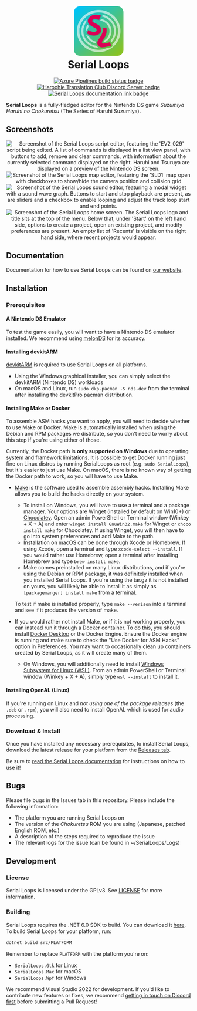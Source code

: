 <h1 align="center">
    <img alt="Serial Loops app icon; the letters 'SL' emblazoned above four translucent gray rings within a rounded square box colored with a blue-to-green gradient along the negative X-Z axis" src="src/SerialLoops/Icons/AppIcon.png" width="135px" />
    <br/>
    Serial Loops
</h1>
<p align="center">
    <a href="https://dev.azure.com/jonko0493/haroohie-private/_apis/build/status%2FSerialLoops-Official?branchName=main">
        <img alt="Azure Pipelines build status badge" src="https://dev.azure.com/jonko0493/haroohie-private/_apis/build/status%2FSerialLoops-Official?branchName=main" />
    </a>
    <a href="https://discord.gg/nesRSbpeFM">
        <img alt="Haroohie Translation Club Discord Server badge " src="https://img.shields.io/discord/904791358609424436.svg?label=&logo=discord&logoColor=fff&color=7389D8&labelColor=6A7EC2" />
    </a>
    <a href="https://haroohie.club/chokuretsu/serial-loops/docs">
        <img alt="Serial Loops documentation link badge" src="https://img.shields.io/badge/docs-haroohie.club-00C4F5?logo=github" />
    </a>
</p>

**Serial Loops** is a fully-fledged editor for the Nintendo DS game _Suzumiya Haruhi no Chokuretsu_ (The Series of Haruhi Suzumiya).

## Screenshots
<p align="center">
  <img width="325px" src="https://haroohie.club/images/chokuretsu/serial-loops/script-editor.png" alt="Screenshot of the Serial Loops script editor, featuring the 'EV2_029' script being edited. A list of commands is displayed in a list view panel, with buttons to add, remove and clear commands, with information about the currently selected command displayed on the right. Haruhi and Tsuruya are displayed on a preview of the Nintendo DS screen." />
  <img width="325px" src="https://haroohie.club/images/chokuretsu/serial-loops/map-editing.png" alt="Screenshot of the Serial Loops map editor, featuring the 'SLD1' map open with checkboxes to show/hide the camera position and collision grid" />
  <img width="325px" src="https://haroohie.club/images/chokuretsu/serial-loops/sound-editing.png" alt="Screenshot of the Serial Loops sound editor, featuring a modal widget with a sound wave graph. Buttons to start and stop playback are present, as are sliders and a checkbox to enable looping and adjust the track loop start and end points." />
  <img width="325px" src="https://haroohie.club/images/chokuretsu/serial-loops/home-screen.png" alt="Screenshot of the Serial Loops home screen. The Serial Loops logo and title sits at the top of the menu. Below that, under 'Start' on the left hand side, options to create a project, open an existing project, and modify preferences are present. An empty list of 'Recents' is visible on the right hand side, where recent projects would appear." />
</p>

## Documentation
Documentation for how to use Serial Loops can be found on [our website](https://haroohie.club/chokuretsu/serial-loops/).

## Installation
### Prerequisites
#### A Nintendo DS Emulator
To test the game easily, you will want to have a Nintendo DS emulator installed. We recommend using [melonDS](https://melonds.kuribo64.net/) for its accuracy.

#### Installing devkitARM
[devkitARM](https://devkitpro.org/wiki/Getting_Started) is required to use Serial Loops on all platforms.

* Using the Windows graphical installer, you can simply select the devkitARM (Nintendo DS) workloads
* On macOS and Linux, run `sudo dkp-pacman -S nds-dev` from the terminal after installing the devkitPro pacman distribution.

#### Installing Make or Docker
To assemble ASM hacks you want to apply, you will need to decide whether to use Make or Docker. Make is automatically installed when using the Debian and RPM
packages we distribute, so you don't need to worry about this step if you're using either of those.

Currently, the Docker path is **only supported on Windows** due to operating system and framework limitations. It is possible to get Docker running
just fine on Linux distros by running SerialLoops as root (e.g. `sudo SerialLoops`), but it's easier to just use Make. On macOS, there is no known
way of getting the Docker path to work, so you will have to use Make.

* [Make](https://www.gnu.org/software/make/) is the software used to assemble assembly hacks. Installing Make allows you to build the hacks
  directly on your system.
    - To install on Windows, you will have to use a terminal and a package manager. Your options are Winget (installed by default on Win10+) or
      [Chocolatey](https://chocolatey.org/). Open an admin PowerShell or Terminal window (Winkey + X + A) and enter `winget install GnuWin32.make`
      for Winget or `choco install make` for Chocolatey. If using Winget, you will then have to go into system preferences and add Make to the path.
    - Installation on macOS can be done through Xcode or Homebrew. If using Xcode, open a terminal and type `xcode-select --install`. If you would
      rather use Homebrew, open a terminal after installing Homebrew and type `brew install make`.
    - Make comes preinstalled on many Linux distributions, and if you're using the Debian or RPM package, it was definitely installed when you installed
      Serial Loops. If you're using the tar.gz it is not installed on yours, you will likely be able to install it as simply as
      `[packagemanger] install make` from a terminal.
  
  To test if make is installed properly, type `make --verison` into a terminal and see if it produces the version of make.
* If you would rather not install Make, or if it is not working properly, you can instead run it through a Docker container. To do this, you should
  install [Docker Desktop](https://www.docker.com/products/docker-desktop/) or the Docker Engine. Ensure the Docker engine is running and make sure
  to check the "Use Docker for ASM Hacks" option in Preferences. You may want to occasionally clean up containers created by Serial Loops, as it will
  create many of them.
    - On Windows, you will additionally need to install [Windows Subsystem for Linux (WSL)](https://learn.microsoft.com/en-us/windows/wsl/install).
      From an admin PowerShell or Terminal window (Winkey + X + A), simply type `wsl --install` to install it.

#### Installing OpenAL (Linux)
If you're running on Linux and _not using one of the package releases_ (the `.deb` or `.rpm`), you will also need to install OpenAL which is used for audio processing.

### Download & Install
Once you have installed any necessary prerequisites, to install Serial Loops, download the latest release for your platform from the [Releases tab](https://github.com/haroohie-club/SerialLoops/releases).

Be sure to [read the Serial Loops documentation](https://haroohie.club/chokuretsu/serial-loops/docs) for instructions on how to use it!

## Bugs
Please file bugs in the Issues tab in this repository. Please include the following information:
* The platform you are running Serial Loops on
* The version of the _Chokuretsu_ ROM you are using (Japanese, patched English ROM, etc.)
* A description of the steps required to reproduce the issue
* The relevant logs for the issue (can be found in ~/SerialLoops/Logs)

## Development
### License
Serial Loops is licensed under the GPLv3. See [LICENSE](LICENSE) for more information.

### Building
Serial Loops requires the .NET 6.0 SDK to build. You can download it [here](https://dotnet.microsoft.com/download/dotnet/6.0). To build Serial Loops for your platform, run:

```bash
dotnet build src/PLATFORM
```

Remember to replace `PLATFORM` with the platform you're on:
* `SerialLoops.Gtk` for Linux
* `SerialLoops.Mac` for macOS
* `SerialLoops.Wpf` for Windows

We recommend Visual Studio 2022 for development. If you'd like to contribute new features or fixes, we recommend [getting in touch on Discord first](https://discord.gg/nesRSbpeFM) before submitting a Pull Request!